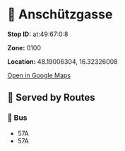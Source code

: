 # 🚉 Anschützgasse


**Stop ID:** at:49:67:0:8

**Zone:** 0100

**Location:** 48.19006304, 16.32326008

[Open in Google Maps](https://www.google.com/maps?q=48.19006304,16.32326008)

## 🚆 Served by Routes

### 🚌 Bus
- 57A
- 57A